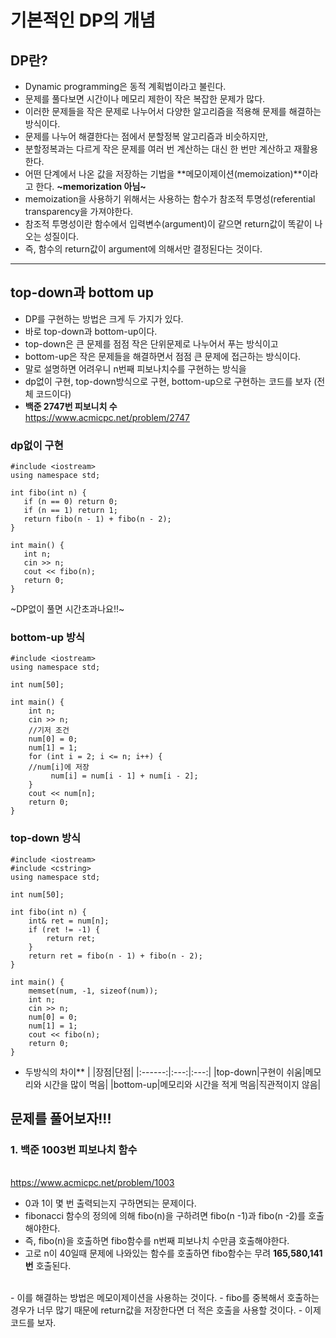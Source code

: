 # 기본적인 DP의 개념
 
## DP란?
 - Dynamic programming은 동적 계획법이라고 불린다.
 - 문제를 풀다보면 시간이나 메모리 제한이 작은 복잡한 문제가 많다.
 - 이러한 문제들을 작은 문제로 나누어서 다양한 알고리즘을 적용해 문제를 해결하는 방식이다.
 - 문제를 나누어 해결한다는 점에서 분할정복 알고리즘과 비슷하지만,
 - 분할정복과는 다르게 작은 문제를 여러 번 계산하는 대신 한 번만 계산하고 재활용한다.
 - 어떤 단계에서 나온 값을 저장하는 기법을 **메모이제이션(memoization)**이라고 한다. **~memorization 아님~**
 - memoization을 사용하기 위해서는 사용하는 함수가 참조적 투명성(referential transparency을 가져야한다.
 - 참조적 투명성이란 함수에서 입력변수(argument)이 같으면 return값이 똑같이 나오는 성질이다.
 - 즉, 함수의 return값이 argument에 의해서만 결정된다는 것이다.
 
 ---
 
## top-down과 bottom up
 - DP를 구현하는 방법은 크게 두 가지가 있다.
 - 바로 top-down과 bottom-up이다. 
 - top-down은 큰 문제를 점점 작은 단위문제로 나누어서 푸는 방식이고
 - bottom-up은 작은 문제들을 해결하면서 점점 큰 문제에 접근하는 방식이다.
 - 말로 설명하면 어려우니 n번째 피보나치수를 구현하는 방식을 
 - dp없이 구현, top-down방식으로 구현, bottom-up으로 구현하는 코드를 보자 (전체 코드이다)
 - **백준 2747번 피보니치 수**
 <br/><https://www.acmicpc.net/problem/2747>
 
 ### dp없이 구현
 
 ```
#include <iostream>
using namespace std;

int fibo(int n) {
	if (n == 0) return 0;
	if (n == 1) return 1;
	return fibo(n - 1) + fibo(n - 2);
}

int main() {
	int n;
	cin >> n;
	cout << fibo(n);
	return 0;
}

```

~DP없이 풀면 시간초과나요!!~

 ### bottom-up 방식
 
 ```
#include <iostream>
using namespace std;

int num[50];

int main() {
	 int n;
	 cin >> n;
	 //기저 조건
	 num[0] = 0;
	 num[1] = 1;
	 for (int i = 2; i <= n; i++) {
	 //num[i]에 저장
		  num[i] = num[i - 1] + num[i - 2];
	 }
	 cout << num[n];
	 return 0;
}

```
### top-down 방식

```
#include <iostream>
#include <cstring>
using namespace std;

int num[50];

int fibo(int n) {
	int& ret = num[n];
	if (ret != -1) {
		return ret;
	}
	return ret = fibo(n - 1) + fibo(n - 2);
}

int main() {
	memset(num, -1, sizeof(num));
	int n;
	cin >> n;
	num[0] = 0;
	num[1] = 1;
	cout << fibo(n);
	return 0;
}

```

- 두방식의 차이**
| |장점|단점|
|:------:|:---:|:---:|
|top-down|구현이 쉬움|메모리와 시간을 많이 먹음|
|bottom-up|메모리와 시간을 적게 먹음|직관적이지 않음|

## 문제를 풀어보자!!!
 
### 1. 백준 1003번 피보나치 함수
<br/> <https://www.acmicpc.net/problem/1003>

 - 0과 1이 몇 번 출력되는지 구하면되는 문제이다.
 - fibonacci 함수의 정의에 의해 fibo(n)을 구하려면 fibo(n -1)과 fibo(n -2)를 호출해야한다.
 - 즉, fibo(n)을 호출하면 fibo함수를 n번째 피보나치 수만큼 호출해야한다. 
 - 고로 n이 40일때 문제에 나와있는 함수를 호출하면 fibo함수는 무려 **165,580,141번** 호출된다.
 <br/>
 - 이를 해결하는 방법은 메모이제이션을 사용하는 것이다.
 - fibo를 중복해서 호출하는 경우가 너무 많기 때문에 return값을 저장한다면 더 적은 호출을 사용할 것이다.
 - 이제 코드를 보자.
